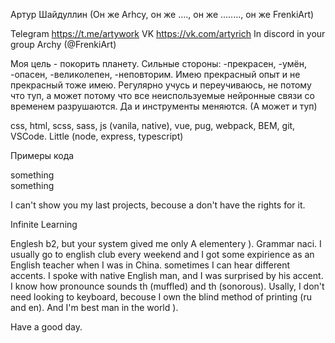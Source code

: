 Артур Шайдуллин (Он же Arhcy, он же ...., он же ........, он же FrenkiArt)

Telegram https://t.me/artywork
VK https://vk.com/artyrich
In discord in your group Archy (@FrenkiArt)

Моя цель - покорить планету. Сильные стороны: -прекрасен, -умён, -опасен, -великолепен, -неповторим. Имею прекрасный опыт и не прекрасный тоже имею. Регулярно учусь и переучиваюсь, не потому что туп, а может потому что все неиcпользуемые нейронные связи со временем разрушаются. Да и инструменты меняются. (А может и туп)

css, html, scss, sass, js (vanila, native), vue, pug, webpack, BEM, git, VSCode. Little (node, express, typescript)

Примеры кода

<div class="head">
  <div class="head__item">
    something
  </div>

  <div class="head__item--blue">
    something
  </div>
</div>

I can't show you my last projects, becouse a don't have the rights for it.

Infinite Learning

Englesh b2, but your system gived me only A elementery ). Grammar naci.
I usually go to english club every weekend and I got some expirience as an English teacher when I was in China.
sometimes I can hear different accents.
I spoke with native English man, and I was surprised by his accent.
I know how pronounce sounds th (muffled) and th (sonorous).
Usally, I don't need looking to keyboard, becouse I own the blind method of printing (ru and en).
And I'm best man in the world ).

Have a good day.
